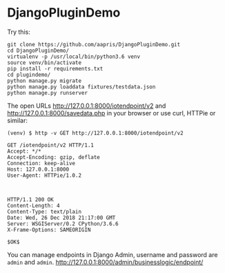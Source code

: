 # DjangoPluginDemo

Try this:

```
git clone https://github.com/aapris/DjangoPluginDemo.git
cd DjangoPluginDemo/
virtualenv -p /usr/local/bin/python3.6 venv
source venv/bin/activate
pip install -r requirements.txt 
cd plugindemo/
python manage.py migrate
python manage.py loaddata fixtures/testdata.json 
python manage.py runserver
```

The open URLs 
http://127.0.0.1:8000/iotendpoint/v2 and
http://127.0.0.1:8000/savedata.php
in your browser or use curl, HTTPie or similar:

```
(venv) $ http -v GET http://127.0.0.1:8000/iotendpoint/v2

GET /iotendpoint/v2 HTTP/1.1
Accept: */*
Accept-Encoding: gzip, deflate
Connection: keep-alive
Host: 127.0.0.1:8000
User-Agent: HTTPie/1.0.2



HTTP/1.1 200 OK
Content-Length: 4
Content-Type: text/plain
Date: Wed, 26 Dec 2018 21:17:00 GMT
Server: WSGIServer/0.2 CPython/3.6.6
X-Frame-Options: SAMEORIGIN

$OK$

```
You can manage endpoints in Django Admin, username and password are `admin` and `admin`.
http://127.0.0.1:8000/admin/businesslogic/endpoint/
